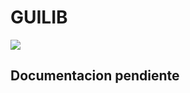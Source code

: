 # GUILIB 
[![](https://jitpack.io/v/DanildZambrana/GUILib.svg)](https://jitpack.io/#DanildZambrana/GUILib)

## Documentacion pendiente
